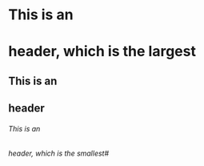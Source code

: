 # This is an <h1> header, which is the largest
## This is an <h2> header
###### This is an <h6> header, which is the smallest#

